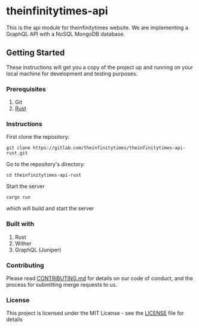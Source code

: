 # theinfinitytimes-api 
This is the api module for theinfinitytimes website. We are implementing a GraphQL API with a NoSQL 
MongoDB database. 

## Getting Started 
These instructions will get you a copy of the project up and running on your local machine 
for development and testing purposes.

### Prerequisites

1. Git
2. [Rust](https://www.rust-lang.org/tools/install)

### Instructions

First clone the repository: 

`git clone https://gitlab.com/theinfinitytimes/theinfinitytimes-api-rust.git `

Go to the repository's directory: 

`cd theinfinitytimes-api-rust`


Start the server 

`cargo run` 

which will build and start the server

### Built with

1. Rust
2. Wither
3. GraphQL (Juniper)

### Contributing
Please read [CONTRIBUTING.md](CONTRIBUTING.md) for details on our code of conduct, and
the process for submitting merge requests to us.

### License
This project is licensed under the MIT License - see the [LICENSE](LICENSE) file for details

